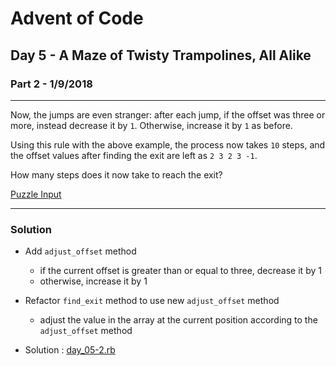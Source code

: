 
[comment]: # (day_05-2.md)

# Advent of Code

## Day 5 - A Maze of Twisty Trampolines, All Alike
### Part 2 - 1/9/2018

---
Now, the jumps are even stranger: after each jump, if the offset was three or more, instead decrease it by `1`. Otherwise, increase it by `1` as before.

Using this rule with the above example, the process now takes `10` steps, and the offset values after finding the exit are left as `2 3 2 3 -1`.

How many steps does it now take to reach the exit?

[Puzzle Input](day_05_input.txt)

---
### Solution

* Add `adjust_offset` method
  - if the current offset is greater than or equal to three, decrease it by 1
  - otherwise, increase it by 1

* Refactor `find_exit` method to use new `adjust_offset` method
  - adjust the value in the array at the current position according to the `adjust_offset` method


* Solution : [day_05-2.rb](day_05-2.rb)
